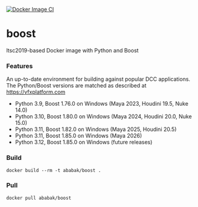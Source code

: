 [![Docker Image CI](https://github.com/ababak/boost/actions/workflows/docker-image.yml/badge.svg)](https://github.com/ababak/boost/actions/workflows/docker-image.yml)


# boost
ltsc2019-based Docker image with Python and Boost

### Features
An up-to-date environment for building against popular DCC applications. The Python/Boost versions are matched as described at https://vfxplatform.com

- Python 3.9, Boost 1.76.0 on Windows (Maya 2023, Houdini 19.5, Nuke 14.0)
- Python 3.10, Boost 1.80.0 on Windows (Maya 2024, Houdini 20.0, Nuke 15.0)
- Python 3.11, Boost 1.82.0 on Windows (Maya 2025, Houdini 20.5)
- Python 3.11, Boost 1.85.0 on Windows (Maya 2026)
- Python 3.12, Boost 1.85.0 on Windows (future releases)


### Build

    docker build --rm -t ababak/boost .

### Pull

    docker pull ababak/boost
